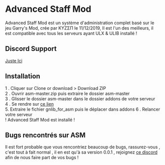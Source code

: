 # Advanced Staff Mod
Advanced Staff Mod est un système d'administration complet basé sur le jeu Garry's Mod, crée par KYZΣП le 11/12/2019, 
Il est l'un des meilleurs, il est compatible avec tous les serveurs ayant ULX & ULIB installé !

## Discord Support
[Juste Ici](https://discord.gg/mRm4fuS)

## Installation

1 . Cliquer sur Clone or download > Download ZIP  
2 . Ouvrir asm-master.zip puis extraire le dossier asm-master  
3 . Glisser le dossier asm-master dans le dossier addons de votre serveur  
4 . Se rendre sur [ce lien](https://www.mediafire.com/file/n73wit4nqrsl4e4/gnlib_for_asm.zip)  
5. Extraire le fichier gnlib_for_asm puis le déplacer dans addons
6 . Relancer votre serveur   
! Advanced Staff Mod est installé !  

## Bugs rencontrés sur ASM
Il est fort probable que vous rencontriez beaucoup de bugs, rassurez-vous , c'est tout à fait normal , il en est qu'à sa version 0.0.1 , rejoignez [ce discord](https://discord.gg/mRm4fuS) afin de nous faire part de vos bugs !
